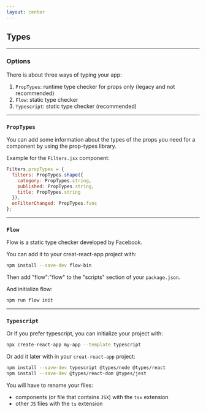 ```yaml
---
layout: center
---
```


## Types

<Toc maxDepth="2" mode="onlySiblings"/>

---

### Options

There is about three ways of typing your app:

1. `PropTypes`: runtime type checker for props only (legacy and not recommended)
2. `Flow`: static type checker
3. `Typescript`: static type checker (recommended)

---

### `PropTypes`

You can add some information about the types of the props you need for a component by using the prop-types library.

Example for the `Filters.jsx` component:
```jsx
Filters.propTypes = {
  filters: PropTypes.shape({
    category: PropTypes.string,
    published: PropTypes.string,
    title: PropTypes.string
  }),
  onFilterChanged: PropTypes.func
};
```

---

### `Flow`

Flow is a static type checker developed by Facebook.

You can add it to your creat-react-app project with:
```bash
npm install --save-dev flow-bin
```

Then add "flow":"flow" to the "scripts" section of your `package.json`.

And initialize flow:
```bash
npm run flow init
```

---

### `Typescript`


Or if you prefer typescript, you can initialize your project with:
```bash
npx create-react-app my-app --template typescript
```

Or add it later with in your `creat-react-app` project:
```bash
npm install --save-dev typescript @types/node @types/react
npm install --save-dev @types/react-dom @types/jest
```

You will have to rename your files:

* components (or file that contains `JSX`) with the `tsx` extension
* other `JS` files with the `ts` extension
